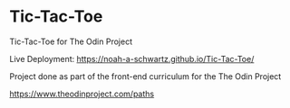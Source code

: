 # Tic-Tac-Toe
Tic-Tac-Toe for The Odin Project

Live Deployment: https://noah-a-schwartz.github.io/Tic-Tac-Toe/

Project done as part of the front-end curriculum for the The Odin Project

https://www.theodinproject.com/paths
